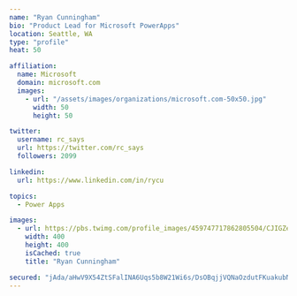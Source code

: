 ```yaml
---
name: "Ryan Cunningham"
bio: "Product Lead for Microsoft PowerApps"
location: Seattle, WA
type: "profile"
heat: 50

affiliation:
  name: Microsoft
  domain: microsoft.com
  images:
    - url: "/assets/images/organizations/microsoft.com-50x50.jpg"
      width: 50
      height: 50

twitter:
  username: rc_says
  url: https://twitter.com/rc_says
  followers: 2099

linkedin:
  url: https://www.linkedin.com/in/rycu

topics:
  - Power Apps

images:
  - url: https://pbs.twimg.com/profile_images/459747717862805504/CJIGZejd_400x400.png
    width: 400
    height: 400
    isCached: true
    title: "Ryan Cunningham"

secured: "jAda/aHwV9X54ZtSFalINA6Uqs5b8W21Wi6s/DsOBqjjVQNaOzdutFKuakubNidwYIUGVWAjUBsYm32vl/OLJBdcD828U3XpFWuHqj+H5qvpobDyJU0JCtW3b96Zeir5pm9/aj/W0YVcs5UeaznwsNO0XypBkvEWm39ue0UwWLW2uQUikX6ag0FWtXtaRZmOFfTXEyDTDaPCu1cRqJnEUV8krzNmMNroDBusMHJFy9CHILNLOt3IjK8f83WxojnecjIAbyLsPzgX4bDDcqIICQOFHhSgrzC0Rwn0VzIeu+SrMW1hiZbvFdq0R2CAoDU86bDVf6/tTewA2F98hMXH0TGxVqPaXuTHUTRlpQvqAzMZ947G8GOyaNwNzLzIXwkDW/tScORmTQCDwLvTkEc5tNDYDhqJM3jCn6XC/j/oTr0=;qHUulpJDq+JHGvekneE8qA=="
---
```


